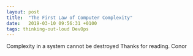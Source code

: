 ```yaml
---
layout: post
title:  "The First Law of Computer Complexity"
date:   2019-03-10 09:56:31 +0100
tags: thinking-out-loud DevOps
---
```


Complexity in a system cannot be destroyed
Thanks for reading.
Conor